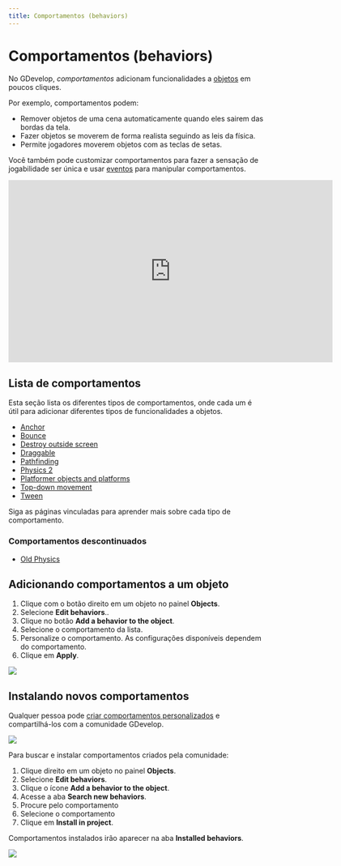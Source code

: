 ```yaml
---
title: Comportamentos (behaviors)
---
```

# Comportamentos (behaviors)

No GDevelop, _comportamentos_ adicionam funcionalidades a [objetos](/pt/gdevelop5/objects) em poucos cliques.

Por exemplo, comportamentos podem:

* Remover objetos de uma cena automaticamente quando eles sairem das bordas da tela.
* Fazer objetos se moverem de forma realista seguindo as leis da física.
* Permite jogadores moverem objetos com as teclas de setas.

Você também pode customizar comportamentos para fazer a sensação de jogabilidade ser única e usar [eventos](/gdevelop5/events) para manipular comportamentos.

<iframe width="640" height="360" src="https://www.youtube.com/embed/-U8WFcpUmMg" frameborder="0" allow="accelerometer; autoplay; encrypted-media; gyroscope; picture-in-picture" allowfullscreen></iframe>

## Lista de comportamentos
Esta seção lista os diferentes tipos de comportamentos, onde cada um é útil para adicionar diferentes tipos de funcionalidades a objetos.

- [Anchor](/gdevelop5/behaviors/anchor)
- [Bounce](/gdevelop5/behaviors/bounce)
- [Destroy outside screen](/gdevelop5/behaviors/destroyoutside)
- [Draggable](/gdevelop5/behaviors/draggable)
- [Pathfinding](/gdevelop5/behaviors/pathfinding)
- [Physics 2](/gdevelop5/behaviors/physics2)
- [Platformer objects and platforms](/gdevelop5/behaviors/platformer)
- [Top-down movement](/gdevelop5/behaviors/topdown)
- [Tween](/gdevelop5/behaviors/tween)

Siga as páginas vinculadas para aprender mais sobre cada tipo de comportamento.

### Comportamentos descontinuados

- [Old Physics](/gdevelop5/behaviors/physics)

## Adicionando comportamentos a um objeto

1. Clique com o botão direito em um objeto no painel **Objects**.
2. Selecione **Edit behaviors**..
3. Clique no botão **Add a behavior to the object**.
4. Selecione o comportamento da lista.
5. Personalize o comportamento. As configurações disponíveis dependem do comportamento.
6. Clique em **Apply**.

![](/gdevelop5/behaviors-demo-create.gif)

## Instalando novos comportamentos

Qualquer pessoa pode [criar comportamentos personalizados](/gdevelop5/behaviors/events-based-behaviors) e compartilhá-los com a comunidade GDevelop.

![](/gdevelop5/search-new-behavior.png)

Para buscar e instalar comportamentos criados pela comunidade:

1. Clique direito em um objeto no painel **Objects**.
2. Selecione **Edit behaviors**.
4. Clique o ícone **Add a behavior to the object**.
5. Acesse a aba **Search new behaviors**.
6. Procure pelo comportamento
7. Selecione o comportamento
8. Clique em **Install in project**.

Comportamentos instalados irão aparecer na aba **Installed behaviors**.

![](/gdevelop5/behaviors-demo-find-new.gif)